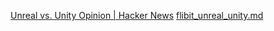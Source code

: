 
[Unreal vs. Unity Opinion | Hacker News](https://news.ycombinator.com/item?id=31064552)
[flibit_unreal_unity.md](https://gist.github.com/flibitijibibo/035087d8736441786b10e8c3879d50dd)
